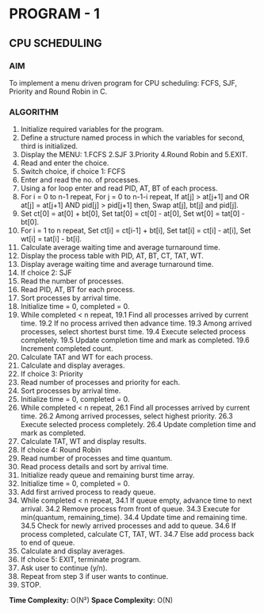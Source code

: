 # PROGRAM - 1
## CPU SCHEDULING

### AIM
To implement a menu driven program for CPU scheduling: FCFS, SJF, Priority and Round Robin in C.

### ALGORITHM

1. Initialize required variables for the program.
2. Define a structure named process in which the variables for second, third is initialized.
3. Display the MENU: 1.FCFS 2.SJF 3.Priority 4.Round Robin and 5.EXIT.
4. Read and enter the choice.
5. Switch choice, if choice 1: FCFS
6. Enter and read the no. of processes.
7. Using a for loop enter and read PID, AT, BT of each process.
8. For i = 0 to n-1 repeat,
   For j = 0 to n-1-i repeat,
   If at[j] > at[j+1] and OR at[j] = at[j+1] 
   AND pid[j] > pid[j+1] then,
   Swap at[j], bt[j] and pid[j].
9. Set ct[0] = at[0] + bt[0],
   Set tat[0] = ct[0] - at[0],
   Set wt[0] = tat[0] - bt[0].
10. For i = 1 to n repeat,
    Set ct[i] = ct[i-1] + bt[i],
    Set tat[i] = ct[i] - at[i],
    Set wt[i] = tat[i] - bt[i].
11. Calculate average waiting time and average turnaround time.
12. Display the process table with PID, AT, BT, CT, TAT, WT.
13. Display average waiting time and average turnaround time.
14. If choice 2: SJF
15. Read the number of processes.
16. Read PID, AT, BT for each process.
17. Sort processes by arrival time.
18. Initialize time = 0, completed = 0.
19. While completed < n repeat,
    19.1 Find all processes arrived by current time.
    19.2 If no process arrived then advance time.
    19.3 Among arrived processes, select shortest burst time.
    19.4 Execute selected process completely.
    19.5 Update completion time and mark as completed.
    19.6 Increment completed count.
20. Calculate TAT and WT for each process.
21. Calculate and display averages.
22. If choice 3: Priority
23. Read number of processes and priority for each.
24. Sort processes by arrival time.
25. Initialize time = 0, completed = 0.
26. While completed < n repeat,
    26.1 Find all processes arrived by current time.
    26.2 Among arrived processes, select highest priority.
    26.3 Execute selected process completely.
    26.4 Update completion time and mark as completed.
27. Calculate TAT, WT and display results.
28. If choice 4: Round Robin
29. Read number of processes and time quantum.
30. Read process details and sort by arrival time.
31. Initialize ready queue and remaining burst time array.
32. Initialize time = 0, completed = 0.
33. Add first arrived process to ready queue.
34. While completed < n repeat,
    34.1 If queue empty, advance time to next arrival.
    34.2 Remove process from front of queue.
    34.3 Execute for min(quantum, remaining_time).
    34.4 Update time and remaining time.
    34.5 Check for newly arrived processes and add to queue.
    34.6 If process completed, calculate CT, TAT, WT.
    34.7 Else add process back to end of queue.
35. Calculate and display averages.
36. If choice 5: EXIT, terminate program.
37. Ask user to continue (y/n).
38. Repeat from step 3 if user wants to continue.
39. STOP.

**Time Complexity:** O(N²)
**Space Complexity:** O(N)
